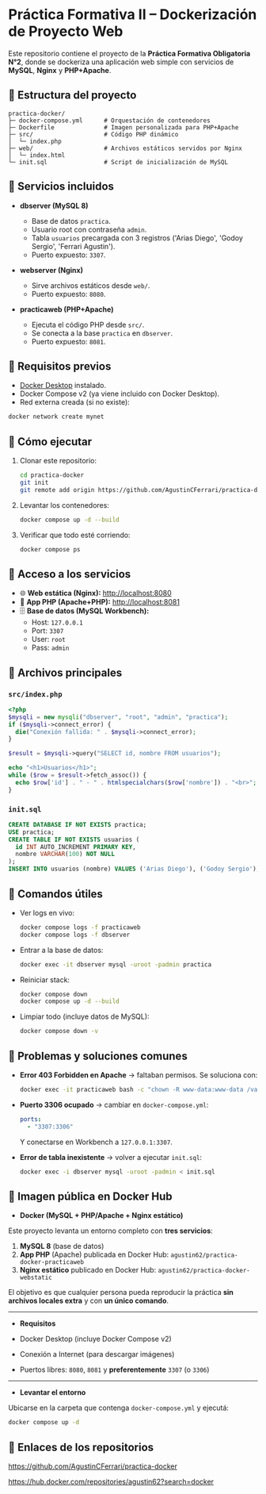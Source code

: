 # Práctica Formativa II – Dockerización de Proyecto Web

Este repositorio contiene el proyecto de la **Práctica Formativa Obligatoria N°2**, donde se dockeriza una aplicación web simple con servicios de **MySQL**, **Nginx** y **PHP+Apache**.  

## 🔹 Estructura del proyecto

```
practica-docker/
├─ docker-compose.yml      # Orquestación de contenedores
├─ Dockerfile              # Imagen personalizada para PHP+Apache
├─ src/                    # Código PHP dinámico
│  └─ index.php
├─ web/                    # Archivos estáticos servidos por Nginx
│  └─ index.html
└─ init.sql                # Script de inicialización de MySQL
```

## 🔹 Servicios incluidos

- **dbserver (MySQL 8)**  
  - Base de datos `practica`.  
  - Usuario root con contraseña `admin`.  
  - Tabla `usuarios` precargada con 3 registros ('Arias Diego', 'Godoy Sergio', 'Ferrari Agustin').  
  - Puerto expuesto: `3307`.

- **webserver (Nginx)**  
  - Sirve archivos estáticos desde `web/`.  
  - Puerto expuesto: `8080`.

- **practicaweb (PHP+Apache)**  
  - Ejecuta el código PHP desde `src/`.  
  - Se conecta a la base `practica` en `dbserver`.  
  - Puerto expuesto: `8081`.

## 🔹 Requisitos previos

- [Docker Desktop](https://www.docker.com/products/docker-desktop/) instalado.  
- Docker Compose v2 (ya viene incluido con Docker Desktop).  
- Red externa creada (si no existe):  

```bash
docker network create mynet
```

## 🔹 Cómo ejecutar

1. Clonar este repositorio:
   ```bash
   cd practica-docker
   git init
   git remote add origin https://github.com/AgustinCFerrari/practica-docker.git
   
   ```

2. Levantar los contenedores:
   ```bash
   docker compose up -d --build
   ```

3. Verificar que todo esté corriendo:
   ```bash
   docker compose ps
   ```

## 🔹 Acceso a los servicios

- 🌐 **Web estática (Nginx):** [http://localhost:8080](http://localhost:8080)  
- 🐘 **App PHP (Apache+PHP):** [http://localhost:8081](http://localhost:8081)  
- 🗄️ **Base de datos (MySQL Workbench):**  
  - Host: `127.0.0.1`  
  - Port: `3307`  
  - User: `root`  
  - Pass: `admin`  

## 🔹 Archivos principales

### `src/index.php`
```php
<?php
$mysqli = new mysqli("dbserver", "root", "admin", "practica");
if ($mysqli->connect_error) {
  die("Conexión fallida: " . $mysqli->connect_error);
}

$result = $mysqli->query("SELECT id, nombre FROM usuarios");

echo "<h1>Usuarios</h1>";
while ($row = $result->fetch_assoc()) {
  echo $row['id'] . " - " . htmlspecialchars($row['nombre']) . "<br>";
}
```

### `init.sql`
```sql
CREATE DATABASE IF NOT EXISTS practica;
USE practica;
CREATE TABLE IF NOT EXISTS usuarios (
  id INT AUTO_INCREMENT PRIMARY KEY,
  nombre VARCHAR(100) NOT NULL
);
INSERT INTO usuarios (nombre) VALUES ('Arias Diego'), ('Godoy Sergio'), ('Ferrari Agustin');
```

## 🔹 Comandos útiles

- Ver logs en vivo:
  ```bash
  docker compose logs -f practicaweb
  docker compose logs -f dbserver
  ```

- Entrar a la base de datos:
  ```bash
  docker exec -it dbserver mysql -uroot -padmin practica
  ```

- Reiniciar stack:
  ```bash
  docker compose down
  docker compose up -d --build
  ```

- Limpiar todo (incluye datos de MySQL):
  ```bash
  docker compose down -v
  ```

## 🔹 Problemas y soluciones comunes

- **Error 403 Forbidden en Apache** → faltaban permisos. Se soluciona con:
  ```bash
  docker exec -it practicaweb bash -c "chown -R www-data:www-data /var/www/html && chmod -R a+rX /var/www/html"
  ```
- **Puerto 3306 ocupado** → cambiar en `docker-compose.yml`:
  ```yaml
  ports:
    - "3307:3306"
  ```
  Y conectarse en Workbench a `127.0.0.1:3307`.

- **Error de tabla inexistente** → volver a ejecutar `init.sql`:
  ```bash
  docker exec -i dbserver mysql -uroot -padmin < init.sql
  ```

## 🔹 Imagen pública en Docker Hub

- **Docker (MySQL + PHP/Apache + Nginx estático)**

Este proyecto levanta un entorno completo con **tres servicios**:

1. **MySQL 8** (base de datos)  
2. **App PHP** (Apache) publicada en Docker Hub: `agustin62/practica-docker-practicaweb`  
3. **Nginx estático** publicado en Docker Hub: `agustin62/practica-docker-webstatic`  

El objetivo es que cualquier persona pueda reproducir la práctica **sin archivos locales extra** y con **un único comando**.

---

- **Requisitos**

- Docker Desktop (incluye Docker Compose v2)
- Conexión a Internet (para descargar imágenes)
- Puertos libres: `8080`, `8081` y **preferentemente** `3307` (o `3306`)

---

- **Levantar el entorno**

Ubicarse en la carpeta que contenga `docker-compose.yml` y ejecutá:

```bash
docker compose up -d

```
## 🔹 Enlaces de los repositorios 

https://github.com/AgustinCFerrari/practica-docker

https://hub.docker.com/repositories/agustin62?search=docker



